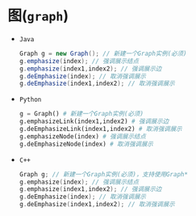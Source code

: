# 图(`graph`)

* `Java`

    ```java
    Graph g = new Graph(); // 新建一个Graph实例(必须)
    g.emphasize(index); // 强调展示结点
    g.emphasize(index1,index2); // 强调展示边
    g.deEmphasize(index); // 取消强调展示
    g.deEmphasize(index1,index2); // 取消强调展示
    ```

* `Python`

    ```python
    g = Graph() # 新建一个Graph实例(必须)
    g.emphasizeLink(index1,index2) # 强调展示边
    g.deEmphasizeLink(index1,index2) # 取消强调展示
    g.emphasizeNode(index) # 强调展示结点
    g.deEmphasizeNode(index) # 取消强调展示
    ```

* `C++`

    ```cpp
    Graph g; // 新建一个Graph实例(必须)，支持使用Graph*
    g.emphasize(index); // 强调展示结点
    g.emphasize(index1,index2); // 强调展示边
    g.deEmphasize(index); // 取消强调展示
    g.deEmphasize(index1,index2); // 取消强调展示
    ```

